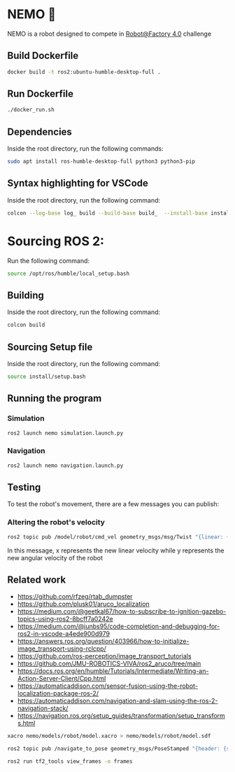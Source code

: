 # NEMO 🐠

NEMO is a robot designed to compete in [Robot@Factory 4.0](https://www.festivalnacionalrobotica.pt/2023/en/robotfactory-4-0-en/) challenge

## Build Dockerfile

```sh
docker build -t ros2:ubuntu-humble-desktop-full .
```

## Run Dockerfile

```sh
./docker_run.sh
```

## Dependencies

Inside the root directory, run the following commands:

```sh
sudo apt install ros-humble-desktop-full python3 python3-pip
```

## Syntax highlighting for VSCode

Inside the root directory, run the following command:

```sh
colcon --log-base log_ build --build-base build_  --install-base install_  --cmake-args -DCMAKE_EXPORT_COMPILE_COMMANDS=ON
```

<!-- Also make sure the serial port `/dev/tty1` is available on your system. -->

# Sourcing ROS 2:

Run the following command:

```sh
source /opt/ros/humble/local_setup.bash
```

## Building

Inside the root directory, run the following command:

```sh
colcon build
```

## Sourcing Setup file

Inside the root directory, run the following command:

```sh
source install/setup.bash
```

## Running the program

### Simulation

```sh
ros2 launch nemo simulation.launch.py
```

### Navigation

```sh
ros2 launch nemo navigation.launch.py
```

## Testing

To test the robot's movement, there are a few messages you can publish:

### Altering the robot's velocity

```sh
ros2 topic pub /model/robot/cmd_vel geometry_msgs/msg/Twist "{linear: {x: 3.0, y: 0.0, z: 0.0}}"
```

In this message, x represents the new linear velocity while y represents the new angular velocity of the robot

## Related work

- https://github.com/rfzeg/rtab_dumpster
- https://github.com/plusk01/aruco_localization
- https://medium.com/@geetkal67/how-to-subscribe-to-ignition-gazebo-topics-using-ros2-8bcff7a0242e
- https://medium.com/@junbs95/code-completion-and-debugging-for-ros2-in-vscode-a4ede900d979
- https://answers.ros.org/question/403966/how-to-initialize-image_transport-using-rclcpp/
- https://github.com/ros-perception/image_transport_tutorials
- https://github.com/JMU-ROBOTICS-VIVA/ros2_aruco/tree/main
- https://docs.ros.org/en/humble/Tutorials/Intermediate/Writing-an-Action-Server-Client/Cpp.html
- https://automaticaddison.com/sensor-fusion-using-the-robot-localization-package-ros-2/
- https://automaticaddison.com/navigation-and-slam-using-the-ros-2-navigation-stack/
- https://navigation.ros.org/setup_guides/transformation/setup_transforms.html

```sh
xacro nemo/models/robot/model.xacro > nemo/models/robot/model.sdf
```

```sh
ros2 topic pub /navigate_to_pose geometry_msgs/PoseStamped "{header: {stamp: {sec: 0}, frame_id: 'map'}, pose: {position: {x: 5.0, y: -2.0, z: 0.0}, orientation: {w: 1.0}}}"
```

```sh
ros2 run tf2_tools view_frames -o frames
```